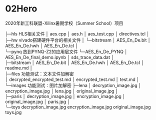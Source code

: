 # 02Hero
2020年新工科联盟-Xilinx暑期学校（Summer School）项目

├─hls    HLS相关文件
│      aes.cpp
│      aes.h
│      aes_test.cpp
│      directives.tcl
│      
├─hw   vivado搭建硬件平台的相关文件
│  └─bitstream
│          AES_En_De.bit
│          AES_En_De.hwh
│          AES_En_De.tcl
│          
└─pynq   放到PYNQ-Z2的应用层文件
    └─AES_En_De_PYNQ
        │  AES_En_De_final_demo.ipynb
        │  sds_trace_data.dat
        │  
        ├─bitstream
        │      AES_En_De.bit
        │      AES_En_De.hwh
        │      AES_En_De.tcl
        │      readme.md
        │      
        ├─files   功能测试：文本文件加解密  
        │      decrypted_encrypted_test.md
        │      encrypted_test.md
        │      test.md
        │      
        └─images   功能测试：图片加解密
            ├─lena
            │      decryption_image.jpg
            │      encryption_image.jpg
            │      lena.jpg
            │      original_image.jpg
            │      
            ├─paris
            │      decryption_image.jpg
            │      encryption_image.jpg
            │      original_image.jpg
            │      paris.jpg
            │      
            └─toys
                    decryption_image.jpg
                    encryption_image.jpg
                    original_image.jpg
                    toys.jpg
                    